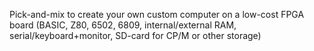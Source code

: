 Pick-and-mix to create your own custom computer on a low-cost FPGA board
(BASIC, Z80, 6502, 6809, internal/external RAM, serial/keyboard+monitor, SD-card for CP/M or other storage)
